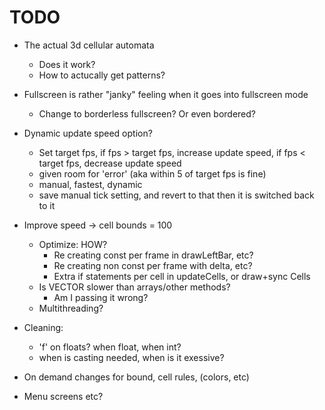 # TODO

- The actual 3d cellular automata
    - Does it work?
    - How to actucally get patterns?

- Fullscreen is rather "janky" feeling when it goes into fullscreen mode
    - Change to borderless fullscreen? Or even bordered?
- Dynamic update speed option?
    - Set target fps, if fps > target fps, increase update speed, if fps < target fps, decrease update speed
    - given room for 'error' (aka within 5 of target fps is fine)
    - manual, fastest, dynamic
    - save manual tick setting, and revert to that then it is switched back to it

- Improve speed -> cell bounds = 100
    - Optimize: HOW?
        - Re creating const per frame in drawLeftBar, etc?
        - Re creating non const per frame with delta, etc?
        - Extra if statements per cell in updateCells, or draw+sync Cells
    - Is VECTOR slower than arrays/other methods?
        - Am I passing it wrong?
    - Multithreading?

- Cleaning:
    - 'f' on floats? when float, when int?
    - when is casting needed, when is it exessive?

- On demand changes for bound, cell rules, (colors, etc)
- Menu screens etc?